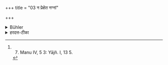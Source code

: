 +++
title = "03 न प्रेक्षेत नग्नां"

+++

<details><summary>Bühler</summary>

3. He shall not look at a naked woman. [^1] 


[^1]:  7. Manu IV, 5 3: Yājñ. I, 13 5.
</details>

<details><summary>हरदत्त-टीका</summary>

## सूत्रम्
न प्रेक्षेत नग्नां स्त्रियम् ॥ ३॥  

### टिप्पनी  
यां प्रेक्षमाणस्य मनसो विकारो भवति तां नग्नां स्त्रियं नेक्षेत ॥३॥
</details>
